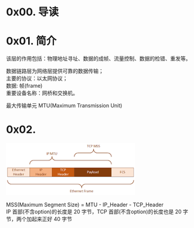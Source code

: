 # 0x00. 导读

# 0x01. 简介

该层的作用包括：物理地址寻址、数据的成帧、流量控制、数据的检错、重发等。

数据链路层为网络层提供可靠的数据传输；  
主要的协议：以太网协议；  
数据: 帧(frame)  
重要设备名称：网桥和交换机。  

最大传输单元 MTU(Maximum Transmission Unit)

# 0x02. 

![Alt text](../../pic/linux/net/mss_mtu.png)

MSS(Maximum Segment Size) = MTU - IP_Header - TCP_Header  
IP 首部(不含option)的长度是 20 字节，TCP 首部(不含option)的长度也是 20 字节，两个加起来正好 40 字节